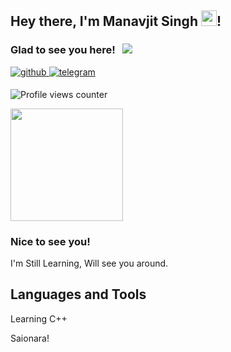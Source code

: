 ## Hey there, I'm Manavjit Singh <img src="https://media.giphy.com/media/hvRJCLFzcasrR4ia7z/giphy.gif" width="25px">!

### Glad to see you here! &nbsp; ![](https://visitor-badge.glitch.me/badge?page_id=Kuruin.Kuruin)

<a href="https://github.com/Kuruin" target="_blank">
<img src=https://img.shields.io/badge/github-%2324292e.svg?&style=for-the-badge&logo=github&logoColor=7DBBE6 alt=github style="margin-bottom: 5px;" />
</a>
<a href="https://t.me/Kuruin" target="_blank">
<img src=https://img.shields.io/badge/telegram-%2324292e.svg?&style=for-the-badge&logo=telegram&logoColor=0088CC alt=telegram style="margin-bottom: 5px;" />
</a>

![Profile views counter](https://komarev.com/ghpvc/?username=Kuruin&style=flat-square&color=86d62f)

<img height="180em" src="https://github-readme-stats.vercel.app/api?username=Kuruin&show_icons=true&hide_border=true&&count_private=true&include_all_commits=true&theme=gotham" />

### Nice to see you!  
I'm Still Learning, Will see you around.

## Languages and Tools  
Learning C++

Saionara!
